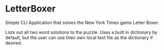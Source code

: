# LetterBoxer

Simple CLI Application that solves the New York Times game Letter Boxer.

Lists out all two word solutions to the puzzle.  Uses a built in dictionary by default, but the user can use their own local text file as the dictionary if desired.
